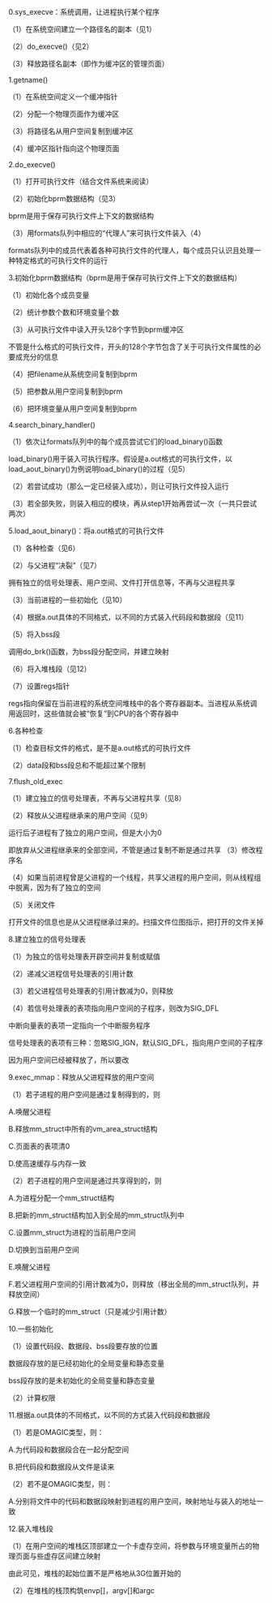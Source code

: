 0.sys_execve：系统调用，让进程执行某个程序

（1）在系统空间建立一个路径名的副本（见1）

（2）do_execve()（见2）

（3）释放路径名副本（即作为缓冲区的管理页面）


1.getname()

（1）在系统空间定义一个缓冲指针

（2）分配一个物理页面作为缓冲区

（3）将路径名从用户空间复制到缓冲区

（4）缓冲区指针指向这个物理页面


2.do_execve()

（1）打开可执行文件（结合文件系统来阅读）

（2）初始化bprm数据结构（见3）

bprm是用于保存可执行文件上下文的数据结构

（3）用formats队列中相应的“代理人”来可执行文件装入（4）

formats队列中的成员代表着各种可执行文件的代理人，每个成员只认识且处理一种特定格式的可执行文件的运行


3.初始化bprm数据结构（bprm是用于保存可执行文件上下文的数据结构）

（1）初始化各个成员变量

（2）统计参数个数和环境变量个数

（3）从可执行文件中读入开头128个字节到bprm缓冲区

不管是什么格式的可执行文件，开头的128个字节包含了关于可执行文件属性的必要成充分的信息

（4）把filename从系统空间复制到bprm

（5）把参数从用户空间复制到bprm

（6）把环境变量从用户空间复制到bprm


4.search_binary_handler()

（1）依次让formats队列中的每个成员尝试它们的load_binary()函数

load_binary()用于装入可执行程序。假设是a.out格式的可执行文件，以load_aout_binary()为例说明load_binary()的过程（见5）

（2）若尝试成功（那么一定已经装入成功），则让可执行文件投入运行

（3）若全部失败，则装入相应的模块，再从step1开始再尝试一次（一共只尝试两次）


5.load_aout_binary()：将a.out格式的可执行文件

（1）各种检查（见6）

（2）与父进程“决裂”（见7）

拥有独立的信号处理表、用户空间、文件打开信息等，不再与父进程共享

（3）当前进程的一些初始化（见10）

（4）根据a.out具体的不同格式，以不同的方式装入代码段和数据段（见11）

（5）将入bss段

调用do_brk()函数，为bss段分配空间，并建立映射

（6）将入堆栈段（见12）

（7）设置regs指针

regs指向保留在当前进程的系统空间堆栈中的各个寄存器副本。当进程从系统调用返回时，这些值就会被“恢复”到CPU的各个寄存器中


6.各种检查

（1）检查目标文件的格式，是不是a.out格式的可执行文件

（2）data段和bss段总和不能超过某个限制


7.flush_old_exec

（1）建立独立的信号处理表，不再与父进程共享（见8）

（2）释放从父进程继承来的用户空间（见9）

运行后子进程有了独立的用户空间，但是大小为0

即放弃从父进程继承来的全部空间，不管是通过复制不断是通过共享
（3）修改程序名

（4）如果当前进程曾是父进程的一个线程，共享父进程的用户空间，则从线程组中脱离，因为有了独立的空间

（5）关闭文件

打开文件的信息也是从父进程继承过来的。扫描文件位图指示，把打开的文件关掉


8.建立独立的信号处理表

（1）为独立的信号处理表开辟空间并复制或赋值

（2）递减父进程信号处理表的引用计数

（3）若父进程信号处理表的引用计数减为0，则释放

（4）若信号处理表的表项指向用户空间的子程序，则改为SIG_DFL

中断向量表的表项一定指向一个中断服务程序

信号处理表的表项有三种：忽略SIG_IGN，默认SIG_DFL，指向用户空间的子程序

因为用户空间已经被释放了，所以要改


9.exec_mmap：释放从父进程释放的用户空间

（1）若子进程的用户空间是通过复制得到的，则

A.唤醒父进程

B.释放mm_struct中所有的vm_area_struct结构

C.页面表的表项清0

D.使高速缓存与内存一致

（2）若子进程的用户空间是通过共享得到的，则

A.为进程分配一个mm_struct结构

B.把新的mm_struct结构加入到全局的mm_struct队列中

C.设置mm_struct为进程的当前用户空间

D.切换到当前用户空间

E.唤醒父进程

F.若父进程用户空间的引用计数减为0，则释放（移出全局的mm_struct队列，并释放空间）

G.释放一个临时的mm_struct（只是减少引用计数）


10.一些初始化

（1）设置代码段、数据段、bss段要存放的位置

数据段存放的是已经初始化的全局变量和静态变量

bss段存放的是未初始化的全局变量和静态变量

（2）计算权限


11.根据a.out具体的不同格式，以不同的方式装入代码段和数据段

（1）若是OMAGIC类型，则：

  A.为代码段和数据段合在一起分配空间

B.把代码段和数据段从文件是读来

（2）若不是OMAGIC类型，则：

  A.分别将文件中的代码和数据段映射到进程的用户空间，映射地址与装入的地址一致


12.装入堆栈段

（1）在用户空间的堆栈区顶部建立一个卡虚存空间，将参数与环境变量所占的物理页面与些虚存区间建立映射

由此可见，堆栈的起始位置不是严格地从3G位置开始的

（2）在堆栈的栈顶构筑envp[]，argv[]和argc